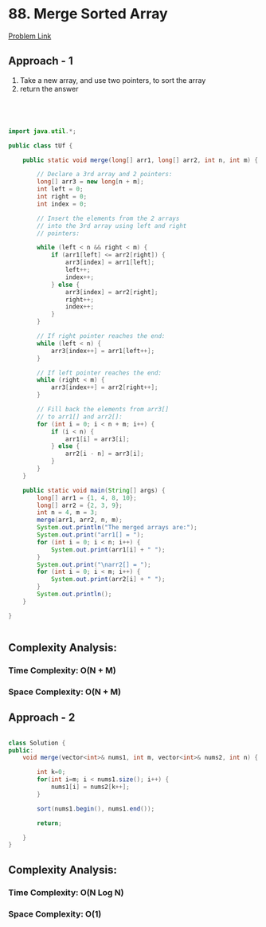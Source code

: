 # 88. Merge Sorted Array

[Problem Link](https://leetcode.com/problems/merge-sorted-array/)

## Approach - 1

1. Take a new array, and use two pointers, to sort the array
2. return the answer

```Java




import java.util.*;

public class tUf {

    public static void merge(long[] arr1, long[] arr2, int n, int m) {

        // Declare a 3rd array and 2 pointers:
        long[] arr3 = new long[n + m];
        int left = 0;
        int right = 0;
        int index = 0;

        // Insert the elements from the 2 arrays
        // into the 3rd array using left and right
        // pointers:

        while (left < n && right < m) {
            if (arr1[left] <= arr2[right]) {
                arr3[index] = arr1[left];
                left++;
                index++;
            } else {
                arr3[index] = arr2[right];
                right++;
                index++;
            }
        }

        // If right pointer reaches the end:
        while (left < n) {
            arr3[index++] = arr1[left++];
        }

        // If left pointer reaches the end:
        while (right < m) {
            arr3[index++] = arr2[right++];
        }

        // Fill back the elements from arr3[]
        // to arr1[] and arr2[]:
        for (int i = 0; i < n + m; i++) {
            if (i < n) {
                arr1[i] = arr3[i];
            } else {
                arr2[i - n] = arr3[i];
            }
        }
    }

    public static void main(String[] args) {
        long[] arr1 = {1, 4, 8, 10};
        long[] arr2 = {2, 3, 9};
        int n = 4, m = 3;
        merge(arr1, arr2, n, m);
        System.out.println("The merged arrays are:");
        System.out.print("arr1[] = ");
        for (int i = 0; i < n; i++) {
            System.out.print(arr1[i] + " ");
        }
        System.out.print("\narr2[] = ");
        for (int i = 0; i < m; i++) {
            System.out.print(arr2[i] + " ");
        }
        System.out.println();
    }

}



```

## Complexity Analysis:

### Time Complexity: O(N + M)

### Space Complexity: O(N + M)

## Approach - 2

```Java

class Solution {
public:
    void merge(vector<int>& nums1, int m, vector<int>& nums2, int n) {

        int k=0;
        for(int i=m; i < nums1.size(); i++) {
            nums1[i] = nums2[k++];
        }

        sort(nums1.begin(), nums1.end());

        return;

    }
}

```

## Complexity Analysis:

### Time Complexity: O(N Log N)

### Space Complexity: O(1)
